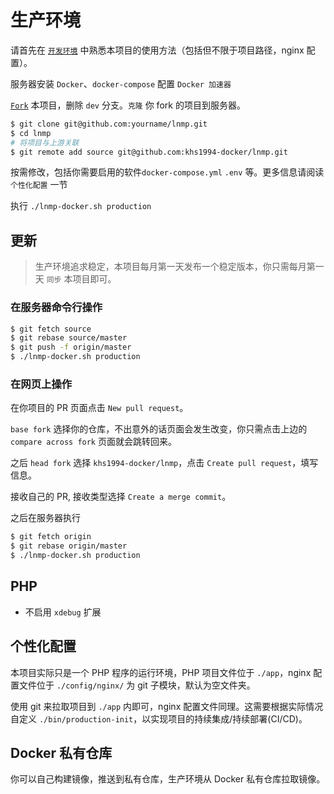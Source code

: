 # 生产环境

请首先在 [`开发环境`](development.md) 中熟悉本项目的使用方法（包括但不限于项目路径，nginx 配置）。

服务器安装 `Docker`、`docker-compose` 配置 `Docker 加速器`

[`Fork`](https://github.com/khs1994-docker/lnmp/fork) 本项目，删除 `dev` 分支。`克隆` 你 fork 的项目到服务器。

```bash
$ git clone git@github.com:yourname/lnmp.git
$ cd lnmp
# 将项目与上游关联
$ git remote add source git@github.com:khs1994-docker/lnmp.git
```

按需修改，包括你需要启用的软件`docker-compose.yml` `.env` 等。更多信息请阅读 `个性化配置` 一节

执行 `./lnmp-docker.sh production`

## 更新

>生产环境追求稳定，本项目每月第一天发布一个稳定版本，你只需每月第一天 `同步` 本项目即可。

### 在服务器命令行操作

```bash
$ git fetch source
$ git rebase source/master
$ git push -f origin/master
$ ./lnmp-docker.sh production
```

### 在网页上操作

在你项目的 PR 页面点击 `New pull request`。

`base fork` 选择你的仓库，不出意外的话页面会发生改变，你只需点击上边的 `compare across fork` 页面就会跳转回来。

之后 `head fork` 选择 `khs1994-docker/lnmp`，点击 `Create pull request`，填写信息。

接收自己的 PR, 接收类型选择 `Create a merge commit`。

之后在服务器执行

```bash
$ git fetch origin
$ git rebase origin/master
$ ./lnmp-docker.sh production
```

## PHP

* 不启用 `xdebug` 扩展

## 个性化配置

本项目实际只是一个 PHP 程序的运行环境，PHP 项目文件位于 `./app`，nginx 配置文件位于 `./config/nginx/` 为 git 子模块，默认为空文件夹。

使用 git 来拉取项目到 `./app` 内即可，nginx 配置文件同理。这需要根据实际情况自定义 `./bin/production-init`，以实现项目的持续集成/持续部署(CI/CD)。

## Docker 私有仓库

你可以自己构建镜像，推送到私有仓库，生产环境从 Docker 私有仓库拉取镜像。

